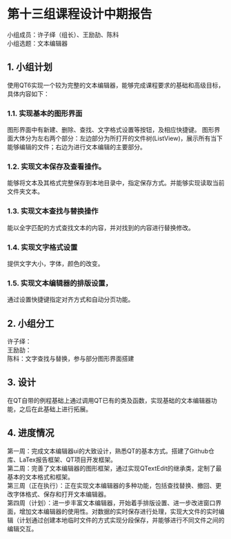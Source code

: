 # 第十三组课程设计中期报告
小组成员：许子绎（组长）、王励劼、陈科  
小组选题：文本编辑器

## 1. 小组计划
使用QT6实现一个较为完整的文本编辑器，能够完成课程要求的基础和高级目标，具体内容如下：
### 1.1. 实现基本的图形界面
图形界面中有新建、删除、查找、文字格式设置等按钮，及相应快捷键。
图形界面大体分为左右两个部分：左边部分为所打开的文件树(ListView)，展示所有当下能够编辑的文件；右边为进行文本编辑的主要部分。
### 1.2. 实现文本保存及查看操作。
能够将文本及其格式完整保存到本地目录中，指定保存方式。并能够实现读取当前文件夹文本。
### 1.3. 实现文本查找与替换操作
能以全字匹配的方式查找文本的内容，并对找到的内容进行替换修改。
### 1.4. 实现文字格式设置
提供文字大小，字体，颜色的改变。
### 1.5. 实现文本编辑器的排版设置，
通过设置快捷键指定对齐方式和自动分页功能。

## 2. 小组分工
许子绎：  
王励劼：  
陈科：文字查找与替换，参与部分图形界面搭建  

## 3. 设计
在QT自带的例程基础上通过调用QT已有的类及函数，实现基础的文本编辑器功能，之后在此基础上进行拓展。

## 4. 进度情况
第一周：完成文本编辑器ui的大致设计，熟悉QT的基本方式。搭建了Github仓库、LaTex报告框架、QT项目开发框架。  
第二周：完善了文本编辑器的图形框架，通过实现QTextEdit的继承类，定制了最基本的文本格式和框架。  
第三周（正在执行）：正在实现文本编辑器的多种功能，包括查找替换、撤回、更改字体格式、保存和打开文本编辑器。  
第四周（计划）：进一步丰富文本编辑器，开始着手排版设置、进一步改进窗口界面，增加文本编辑器的使用性。对数据的实时保存进行处理，实现大文件的实时编辑（计划通过创建本地临时文件的方式实现分段保存，并能够进行不同文件之间的编辑交互。
